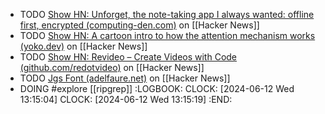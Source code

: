 - TODO [Show HN: Unforget, the note-taking app I always wanted: offline first, encrypted (computing-den.com)](https://news.ycombinator.com/item?id=40645743) on [[Hacker News]]
- TODO [Show HN: A cartoon intro to how the attention mechanism works (yoko.dev)](https://news.ycombinator.com/item?id=40648697) on [[Hacker News]]
- TODO [Show HN: Revideo – Create Videos with Code (github.com/redotvideo)](https://news.ycombinator.com/item?id=40646741) on [[Hacker News]]
- TODO [Jgs Font (adelfaure.net)](https://news.ycombinator.com/item?id=40643588) on [[Hacker News]]
- DOING #explore [[ripgrep]]
  :LOGBOOK:
  CLOCK: [2024-06-12 Wed 13:15:04]
  CLOCK: [2024-06-12 Wed 13:15:19]
  :END: